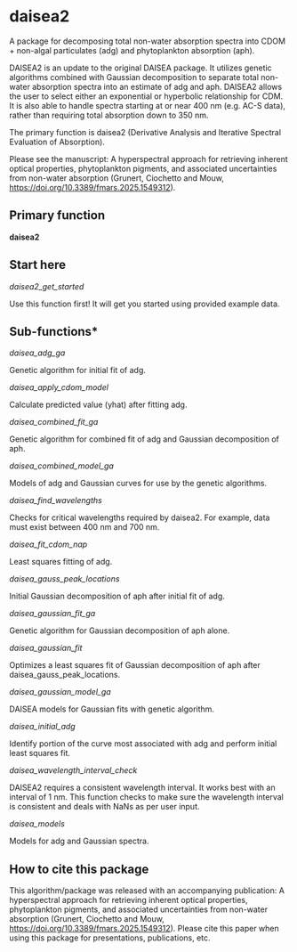 # daisea2
A package for decomposing total non-water absorption spectra into CDOM + non-algal particulates (adg) and phytoplankton absorption (aph).

DAISEA2 is an update to the original DAISEA package. It utilizes genetic algorithms combined with Gaussian decomposition to separate total non-water absorption spectra into an estimate of adg and aph. DAISEA2 allows the user to select either an exponential or hyperbolic relationship for CDM. It is also able to handle spectra starting at or near 400 nm (e.g. AC-S data), rather than requiring total absorption down to 350 nm. 

The primary function is daisea2 (Derivative Analysis and Iterative Spectral Evaluation of Absorption). 

Please see the manuscript: A hyperspectral approach for retrieving inherent optical properties, phytoplankton pigments, and associated uncertainties from non-water absorption (Grunert, Ciochetto and Mouw, https://doi.org/10.3389/fmars.2025.1549312). 

## **Primary function**
**daisea2**

## **Start here**
*daisea2_get_started*

Use this function first! It will get you started using provided example data. 


## **Sub-functions***

*daisea_adg_ga*

Genetic algorithm for initial fit of adg. 

*daisea_apply_cdom_model*

Calculate predicted value (yhat) after fitting adg. 

*daisea_combined_fit_ga*

Genetic algorithm for combined fit of adg and Gaussian decomposition of aph. 

*daisea_combined_model_ga*

Models of adg and Gaussian curves for use by the genetic algorithms. 

*daisea_find_wavelengths*

Checks for critical wavelengths required by daisea2. For example, data must exist between 400 nm and 700 nm. 

*daisea_fit_cdom_nap*

Least squares fitting of adg. 

*daisea_gauss_peak_locations*

Initial Gaussian decomposition of aph after initial fit of adg. 

*daisea_gaussian_fit_ga*

Genetic algorithm for Gaussian decomposition of aph alone. 

*daisea_gaussian_fit*

Optimizes a least squares fit of Gaussian decomposition of aph after daisea_gauss_peak_locations.

*daisea_gaussian_model_ga*

DAISEA models for Gaussian fits with genetic algorithm. 

*daisea_initial_adg*

Identify portion of the curve most associated with adg and perform initial least squares fit. 

*daisea_wavelength_interval_check*

DAISEA2 requires a consistent wavelength interval. It works best with an interval of 1 nm. This function checks to make sure the wavelength interval is consistent and deals with NaNs as per user input. 

*daisea_models*

Models for adg and Gaussian spectra. 

## **How to cite this package**
This algorithm/package was released with an accompanying publication: A hyperspectral approach for retrieving inherent optical properties, phytoplankton pigments, and associated uncertainties from non-water absorption (Grunert, Ciochetto and Mouw, https://doi.org/10.3389/fmars.2025.1549312). Please cite this paper when using this package for presentations, publications, etc.
